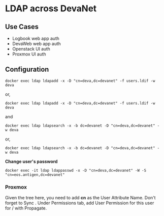 # LDAP across DevaNet

## Use Cases

- Logbook web app auth
- DevaWeb web app auth
- Openstack UI auth
- Proxmox UI auth

## Configuration

`docker exec ldap ldapadd -x -D "cn=deva,dc=devanet" -f users.ldif -w deva`

or,

`docker exec ldap ldapadd -x -D "cn=deva,dc=devanet" -f users.ldif -w deva`

and

`docker exec ldap ldapsearch -x -b dc=devanet -D "cn=deva,dc=devanet" -w deva`

or,

`docker exec ldap ldapsearch -x -b dc=devanet -D "cn=deva,dc=devanet" -w deva`

**Change user's password**

`docker exec -it ldap ldappasswd -x -D "cn=deva,dc=devanet" -W -S "cn=eos.antigen,dc=devanet"`


### Proxmox

Given the tree here, you need to add **cn** as the User Attribute Name. Don't forget to Sync . Under Permissions tab, add User Permission for this user for / with Propagate.